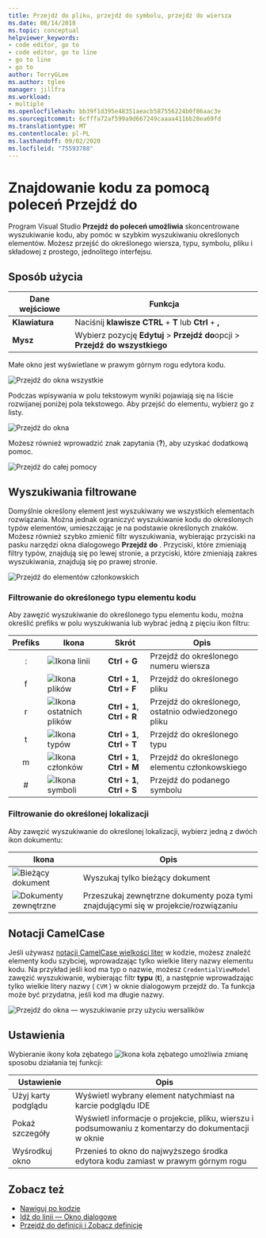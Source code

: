 ```yaml
---
title: Przejdź do pliku, przejdź do symbolu, przejdź do wiersza
ms.date: 08/14/2018
ms.topic: conceptual
helpviewer_keywords:
- code editor, go to
- code editor, go to line
- go to line
- go to
author: TerryGLee
ms.author: tglee
manager: jillfra
ms.workload:
- multiple
ms.openlocfilehash: bb39f1d395e48351aeacb587556224b0f86aac3e
ms.sourcegitcommit: 6cfffa72af599a9d667249caaaa411bb28ea69fd
ms.translationtype: MT
ms.contentlocale: pl-PL
ms.lasthandoff: 09/02/2020
ms.locfileid: "75593788"
---
```

# <a name="find-code-using-go-to-commands"></a>Znajdowanie kodu za pomocą poleceń Przejdź do

Program Visual Studio **Przejdź do poleceń umożliwia** skoncentrowane wyszukiwanie kodu, aby pomóc w szybkim wyszukiwaniu określonych elementów. Możesz przejść do określonego wiersza, typu, symbolu, pliku i składowej z prostego, jednolitego interfejsu.

## <a name="how-to-use-it"></a>Sposób użycia

Dane wejściowe | Funkcja
------------ | ---
**Klawiatura** | Naciśnij **klawisze CTRL** + **T** lub **Ctrl** + **,**
**Mysz** | Wybierz pozycję **Edytuj**  >  **Przejdź do**opcji  >  **Przejdź do wszystkiego**

Małe okno jest wyświetlane w prawym górnym rogu edytora kodu.

![Przejdź do okna wszystkie](media/go-to-all.png)

Podczas wpisywania w polu tekstowym wyniki pojawiają się na liście rozwijanej poniżej pola tekstowego. Aby przejść do elementu, wybierz go z listy.

![Przejdź do okna](../ide/media/vside_navigatetowindow.png)

Możesz również wprowadzić znak zapytania (**?**), aby uzyskać dodatkową pomoc.

![Przejdź do całej pomocy](media/go-to-all-help.png)

## <a name="filtered-searches"></a>Wyszukiwania filtrowane

Domyślnie określony element jest wyszukiwany we wszystkich elementach rozwiązania. Można jednak ograniczyć wyszukiwanie kodu do określonych typów elementów, umieszczając je na podstawie określonych znaków. Możesz również szybko zmienić filtr wyszukiwania, wybierając przyciski na pasku narzędzi okna dialogowego **Przejdź do** . Przyciski, które zmieniają filtry typów, znajdują się po lewej stronie, a przyciski, które zmieniają zakres wyszukiwania, znajdują się po prawej stronie.

![Przejdź do elementów członkowskich](../ide/media/vside_navigation_toolbar.png)

### <a name="filter-to-a-specific-type-of-code-element"></a>Filtrowanie do określonego typu elementu kodu

Aby zawęzić wyszukiwanie do określonego typu elementu kodu, można określić prefiks w polu wyszukiwania lub wybrać jedną z pięciu ikon filtru:

Prefiks | Ikona | Skrót | Opis
:-: | - | - | -
:| ![Ikona linii](media/gotoall-line-icon.png) | **Ctrl** + **G** | Przejdź do określonego numeru wiersza
f| ![Ikona plików](media/gotoall-files-icon.png) | **Ctrl** + **1**, **Ctrl** + **F** | Przejdź do określonego pliku
r| ![Ikona ostatnich plików](media/gotoall-recent-files-icon.png) | **Ctrl** + **1**, **Ctrl** + **R** | Przejdź do określonego, ostatnio odwiedzonego pliku
t| ![Ikona typów](media/gotoall-types-icon.png) | **Ctrl** + **1**, **Ctrl** + **T** | Przejdź do określonego typu
m| ![Ikona członków](media/gotoall-members-icon.png) | **Ctrl** + **1**, **Ctrl** + **M** | Przejdź do określonego elementu członkowskiego
\#| ![Ikona symboli](media/gotoall-symbols-icon.png) | **Ctrl** + **1**, **Ctrl** + **S** | Przejdź do podanego symbolu

### <a name="filter-to-a-specific-location"></a>Filtrowanie do określonej lokalizacji

Aby zawęzić wyszukiwanie do określonej lokalizacji, wybierz jedną z dwóch ikon dokumentu:

Ikona | Opis
---- | ---
![Bieżący dokument](media/gotoall_currentdocument.png) | Wyszukaj tylko bieżący dokument
![Dokumenty zewnętrzne](media/gotoall_external.png) | Przeszukaj zewnętrzne dokumenty poza tymi znajdującymi się w projekcie/rozwiązaniu

## <a name="camel-casing"></a>Notacji CamelCase

Jeśli używasz [notacji CamelCase wielkości liter](https://en.wikipedia.org/wiki/Camel_case) w kodzie, możesz znaleźć elementy kodu szybciej, wprowadzając tylko wielkie litery nazwy elementu kodu. Na przykład jeśli kod ma typ o nazwie, możesz `CredentialViewModel` zawęzić wyszukiwanie, wybierając filtr **typu** (**t**), a następnie wprowadzając tylko wielkie litery nazwy ( `CVM` ) w oknie dialogowym przejdź do. Ta funkcja może być przydatna, jeśli kod ma długie nazwy.

![Przejdź do okna — wyszukiwanie przy użyciu wersalików](../ide/media/vside_capitalsearch.png)

## <a name="settings"></a>Ustawienia

Wybieranie ikony koła zębatego ![Ikona koła zębatego](media/gotoall_gear.png) umożliwia zmianę sposobu działania tej funkcji:

Ustawienie | Opis
------- | ---
Użyj karty podglądu | Wyświetl wybrany element natychmiast na karcie podglądu IDE
Pokaż szczegóły | Wyświetl informacje o projekcie, pliku, wierszu i podsumowaniu z komentarzy do dokumentacji w oknie
Wyśrodkuj okno | Przenieś to okno do najwyższego środka edytora kodu zamiast w prawym górnym rogu

## <a name="see-also"></a>Zobacz też

- [Nawiguj po kodzie](../ide/navigating-code.md)
- [Idź do linii — Okno dialogowe](../ide/reference/go-to-line.md)
- [Przejdź do definicji i Zobacz definicję](../ide/go-to-and-peek-definition.md)

